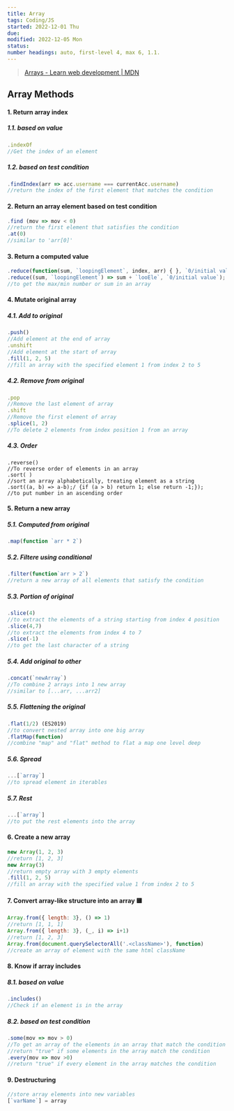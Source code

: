 ```yaml
---
title: Array
tags: Coding/JS
started: 2022-12-01 Thu
due:
modified: 2022-12-05 Mon
status:
number headings: auto, first-level 4, max 6, 1.1.
---
```

>[Arrays - Learn web development | MDN](https://developer.mozilla.org/en-US/docs/Learn/JavaScript/First_steps/Arrays)
## Array Methods
#### 1. Return array index
##### 1.1. based on value

```js
.indexOf 
//Get the index of an element
```

##### 1.2. based on test condition

```js
.findIndex(arr => acc.username === currentAcc.username)
//return the index of the first element that matches the condition
```

#### 2. Return an array element based on test condition

```js
.find (mov => mov < 0) 
//return the first element that satisfies the condition
.at(0)
//similar to 'arr[0]'
```

#### 3. Return a computed value

```js
.reduce(function(sum, `loopingElement`, index, arr) { }, `0/initial value`) 
.reduce((sum, `loopingElement`) => sum + `looEle`, `0/initial value`); 
//to get the max/min number or sum in an array
```

#### 4. Mutate original array
##### 4.1. Add to original

```js
.push()
//Add element at the end of array
.unshift
//Add element at the start of array
.fill(1, 2, 5)  
//fill an array with the specified element 1 from index 2 to 5  
```

##### 4.2. Remove from original  

```js
.pop  
//Remove the last element of array  
.shift  
//Remove the first element of array  
.splice(1, 2)  
//To delete 2 elements from index position 1 from an array  
```

##### 4.3. Order

```JS
.reverse()  
//To reverse order of elements in an array  
.sort( )  
//sort an array alphabetically, treating element as a string  
.sort((a, b) => a-b);/ {if (a > b) return 1; else return -1;});  
//to put number in an ascending order  
```

#### 5. Return a new array  
##### 5.1. Computed from original  

```js
.map(function `arr * 2`)  
```

##### 5.2. Filtere using conditional  

```js
.filter(function`arr > 2`)  
//return a new array of all elements that satisfy the condition 
``` 

##### 5.3. Portion of original  

```js
.slice(4)  
//to extract the elements of a string starting from index 4 position  
.slice(4,7)  
//to extract the elements from index 4 to 7  
.slice(-1)  
//to get the last character of a string  
```

##### 5.4. Add original to other  

```js
.concat(`newArray`)  
//To combine 2 arrays into 1 new array  
//similar to [...arr, ...arr2]  
```

##### 5.5. Flattening the original  

```js
.flat(1/2) (ES2019)  
//to convert nested array into one big array  
.flatMap(function)  
//combine "map" and "flat" method to flat a map one level deep  
```

##### 5.6. Spread  

```js
...[`array`]  
//to spread element in iterables  
```

##### 5.7. Rest  

```js
...[`array`]  
//to put the rest elements into the array  
```

#### 6. Create a new array  

```js
new Array(1, 2, 3)  
//return [1, 2, 3]  
new Array(3)  
//return empty array with 3 empty elements  
.fill(1, 2, 5)  
//fill an array with the specified value 1 from index 2 to 5 
``` 

#### 7. Convert array-like structure into an array  🟨

```js
Array.from({ length: 3}, () => 1)  
//return [1, 1, 1]  
Array.from({ length: 3}, (_, i) => i+1)  
//return [1, 2, 3]  
Array.from(document.querySelectorAll('.<className>'), function)  
//create an array of element with the same html className 
```

#### 8. Know if array includes  
##### 8.1. based on value  

```js
.includes()  
//Check if an element is in the array 
``` 

##### 8.2. based on test condition  

```js
.some(mov => mov > 0)  
//To get an array of the elements in an array that match the condition  
//return "true" if some elements in the array match the condition  
.every(mov => mov >0)  
//return "true" if every element in the array matches the condition
```

#### 9. Destructuring  

```js
//store array elements into new variables  
[`varName`] = array  
```